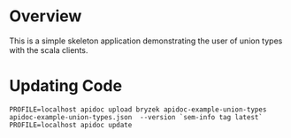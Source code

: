 Overview
========
This is a simple skeleton application demonstrating the user of union
types with the scala clients.


Updating Code
=============

    PROFILE=localhost apidoc upload bryzek apidoc-example-union-types apidoc-example-union-types.json  --version `sem-info tag latest`
    PROFILE=localhost apidoc update
